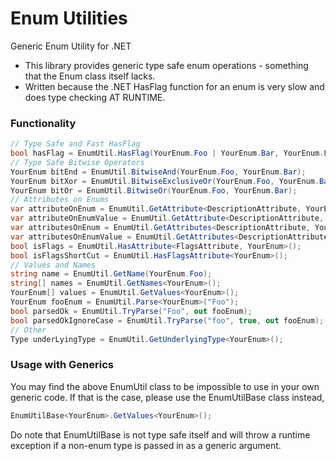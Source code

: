 # Enum Utilities
Generic Enum Utility for .NET

- This library provides generic type safe enum operations - something that the Enum class itself lacks.
- Written because the .NET HasFlag function for an enum is very slow and does type checking AT RUNTIME.

### Functionality
```csharp
// Type Safe and Fast HasFlag
bool hasFlag = EnumUtil.HasFlag(YourEnum.Foo | YourEnum.Bar, YourEnum.Foo);
// Type Safe Bitwise Operators
YourEnum bitEnd = EnumUtil.BitwiseAnd(YourEnum.Foo, YourEnum.Bar);
YourEnum bitXor = EnumUtil.BitwiseExclusiveOr(YourEnum.Foo, YourEnum.Bar);
YourEnum bitOr = EnumUtil.BitwiseOr(YourEnum.Foo, YourEnum.Bar);
// Attributes on Enums
var attributeOnEnum = EnumUtil.GetAttribute<DescriptionAttribute, YourEnum>();
var attributeOnEnumValue = EnumUtil.GetAttribute<DescriptionAttribute, YourEnum>(YourEnum.Foo);
var attributesOnEnum = EnumUtil.GetAttributes<DescriptionAttribute, YourEnum>();
var attributesOnEnumValue = EnumUtil.GetAttributes<DescriptionAttribute, YourEnum>(YourEnum.Foo);
bool isFlags = EnumUtil.HasAttribute<FlagsAttribute, YourEnum>();
bool isFlagsShortCut = EnumUtil.HasFlagsAttribute<YourEnum>();
// Values and Names
string name = EnumUtil.GetName(YourEnum.Foo);
string[] names = EnumUtil.GetNames<YourEnum>();
YourEnum[] values = EnumUtil.GetValues<YourEnum>();
YourEnum fooEnum = EnumUtil.Parse<YourEnum>("Foo");
bool parsedOk = EnumUtil.TryParse("Foo", out fooEnum);
bool parsedOkIgnoreCase = EnumUtil.TryParse("foo", true, out fooEnum);
// Other
Type underLyingType = EnumUtil.GetUnderlyingType<YourEnum>();
```
### Usage with Generics
You may find the above EnumUtil class to be impossible to use in your own generic code.
If that is the case, please use the EnumUtilBase class instead,
```csharp
EnumUtilBase<YourEnum>.GetValues<YourEnum>();
```
Do note that EnumUtilBase is not type safe itself and will throw a runtime exception if a non-enum type is passed in as a generic argument.
